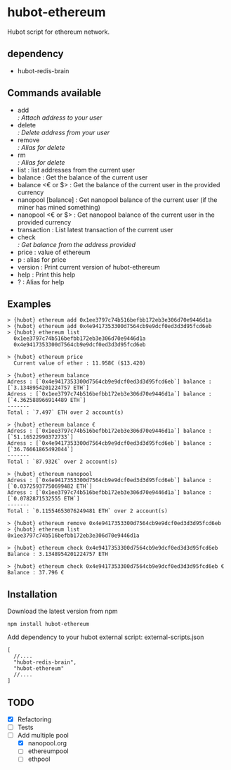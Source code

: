 # hubot-ethereum

Hubot script for ethereum network.

## dependency

- hubot-redis-brain

## Commands available

- add <address> : Attach address to your user 
- delete <address> : Delete address from your user 
- remove <address> : Alias for delete
- rm <address> : Alias for delete
- list : list addresses from the current user 
- balance : Get the balance of the current user 
- balance <€ or $> : Get the balance of the current user in the provided currency 
- nanopool [balance] : Get nanopool balance of the current user (if the miner has mined something)
- nanopool <€ or $> : Get nanopool balance of the current user in the provided currency
- transaction : List latest transaction of the current user
- check <address> : Get balance from the address provided 
- price : value of ethereum
- p : alias for price
- version : Print current version of hubot-ethereum
- help : Print this help 
- ? : Alias for help

## Examples

```
> {hubot} ethereum add 0x1ee3797c74b516befbb172eb3e306d70e9446d1a 
> {hubot} ethereum add 0x4e9417353300d7564cb9e9dcf0ed3d3d95fcd6eb
> {hubot} ethereum list
  0x1ee3797c74b516befbb172eb3e306d70e9446d1a
  0x4e9417353300d7564cb9e9dcf0ed3d3d95fcd6eb

> {hubot} ethereum price
  Current value of ether : 11.958€ ($13.420)

> {hubot} ethereum balance
Adress : [`0x4e9417353300d7564cb9e9dcf0ed3d3d95fcd6eb`] balance : [`3.1348954201224757 ETH`] 
Adress : [`0x1ee3797c74b516befbb172eb3e306d70e9446d1a`] balance : [`4.362588966914489 ETH`] 
-------
Total : `7.497` ETH over 2 account(s)

> {hubot} ethereum balance €
Adress : [`0x1ee3797c74b516befbb172eb3e306d70e9446d1a`] balance : [`51.16522990372733`] 
Adress : [`0x4e9417353300d7564cb9e9dcf0ed3d3d95fcd6eb`] balance : [`36.76661865492044`] 
-------
Total : `87.932€` over 2 account(s)

> {hubot} ethereum nanopool
Adress : [`0x4e9417353300d7564cb9e9dcf0ed3d3d95fcd6eb`] balance : [`0.03725937750699482 ETH`] 
Adress : [`0x1ee3797c74b516befbb172eb3e306d70e9446d1a`] balance : [`0.0782871532555 ETH`] 
-------
Total : `0.11554653076249481 ETH` over 2 account(s)

> {hubot} ethereum remove 0x4e9417353300d7564cb9e9dcf0ed3d3d95fcd6eb
> {hubot} ethereum list
0x1ee3797c74b516befbb172eb3e306d70e9446d1a

> {hubot} ethereum check 0x4e9417353300d7564cb9e9dcf0ed3d3d95fcd6eb
Balance : 3.1348954201224757 ETH

> {hubot} ethereum check 0x4e9417353300d7564cb9e9dcf0ed3d3d95fcd6eb € 
Balance : 37.796 €

```

## Installation

Download the latest version from npm

```
npm install hubot-ethereum
```
Add dependency to your hubot external script:
external-scripts.json
```
[
  //....
  "hubot-redis-brain",
  "hubot-ethereum"
  //....
]

```


## TODO

- [x] Refactoring
- [ ] Tests
- [ ] Add multiple pool
    + [x] nanopool.org  
    + [ ] ethereumpool   
    + [ ] ethpool